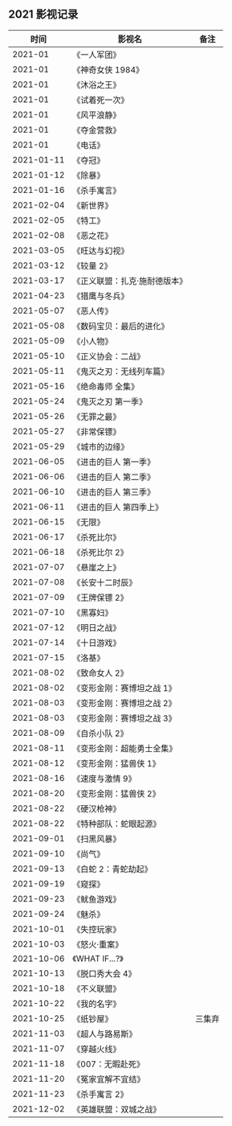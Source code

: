 ## 2021 影视记录

| 时间       | 影视名                        | 备注   |
| ---------- | ----------------------------- | ------ |
| 2021-01    | 《一人军团》                  |
| 2021-01    | 《神奇女侠 1984》             |
| 2021-01    | 《沐浴之王》                  |
| 2021-01    | 《试着死一次》                |
| 2021-01    | 《风平浪静》                  |
| 2021-01    | 《夺金营救》                  |
| 2021-01    | 《电话》                      |
| 2021-01-11 | 《夺冠》                      |
| 2021-01-12 | 《除暴》                      |
| 2021-01-16 | 《杀手寓言》                  |
| 2021-02-04 | 《新世界》                    |
| 2021-02-05 | 《特工》                      |
| 2021-02-08 | 《恶之花》                    |
| 2021-03-05 | 《旺达与幻视》                |
| 2021-03-12 | 《较量 2》                    |
| 2021-03-17 | 《正义联盟：扎克·施耐德版本》 |
| 2021-04-23 | 《猎鹰与冬兵》                |
| 2021-05-07 | 《恶人传》                    |
| 2021-05-08 | 《数码宝贝：最后的进化》      |
| 2021-05-09 | 《小人物》                    |
| 2021-05-10 | 《正义协会：二战》            |
| 2021-05-11 | 《鬼灭之刃：无线列车篇》      |
| 2021-05-16 | 《绝命毒师 全集》             |
| 2021-05-24 | 《鬼灭之刃 第一季》           |
| 2021-05-26 | 《无罪之最》                  |
| 2021-05-27 | 《非常保镖》                  |
| 2021-05-29 | 《城市的边缘》                |
| 2021-06-05 | 《进击的巨人 第一季》         |
| 2021-06-06 | 《进击的巨人 第二季》         |
| 2021-06-10 | 《进击的巨人 第三季》         |
| 2021-06-11 | 《进击的巨人 第四季上》       |
| 2021-06-15 | 《无限》                      |
| 2021-06-17 | 《杀死比尔》                  |
| 2021-06-18 | 《杀死比尔 2》                |
| 2021-07-07 | 《悬崖之上》                  |
| 2021-07-08 | 《长安十二时辰》              |
| 2021-07-09 | 《王牌保镖 2》                |
| 2021-07-10 | 《黑寡妇》                    |
| 2021-07-12 | 《明日之战》                  |
| 2021-07-14 | 《十日游戏》                  |
| 2021-07-15 | 《洛基》                      |
| 2021-08-02 | 《致命女人 2》                |
| 2021-08-02 | 《变形金刚：赛博坦之战 1》    |
| 2021-08-03 | 《变形金刚：赛博坦之战 2》    |
| 2021-08-03 | 《变形金刚：赛博坦之战 3》    |
| 2021-08-09 | 《自杀小队 2》                |
| 2021-08-11 | 《变形金刚：超能勇士全集》    |
| 2021-08-12 | 《变形金刚：猛兽侠 1》        |
| 2021-08-16 | 《速度与激情 9》              |
| 2021-08-20 | 《变形金刚：猛兽侠 2》        |
| 2021-08-22 | 《硬汉枪神》                  |
| 2021-08-22 | 《特种部队：蛇眼起源》        |
| 2021-09-01 | 《扫黑风暴》                  |
| 2021-09-10 | 《尚气》                      |
| 2021-09-13 | 《白蛇 2：青蛇劫起》          |
| 2021-09-19 | 《窥探》                      |
| 2021-09-23 | 《鱿鱼游戏》                  |
| 2021-09-24 | 《魅杀》                      |
| 2021-10-01 | 《失控玩家》                  |
| 2021-10-03 | 《怒火·重案》                 |
| 2021-10-06 | 《WHAT IF...?》               |
| 2021-10-13 | 《脱口秀大会 4》              |
| 2021-10-18 | 《不义联盟》                  |
| 2021-10-22 | 《我的名字》                  |
| 2021-10-25 | 《纸钞屋》                    | 三集弃 |
| 2021-11-03 | 《超人与路易斯》              |
| 2021-11-07 | 《穿越火线》                  |
| 2021-11-18 | 《007：无暇赴死》             |
| 2021-11-20 | 《冤家宜解不宜结》            |
| 2021-11-23 | 《杀手寓言 2》                |
| 2021-12-02 | 《英雄联盟：双城之战》        |
